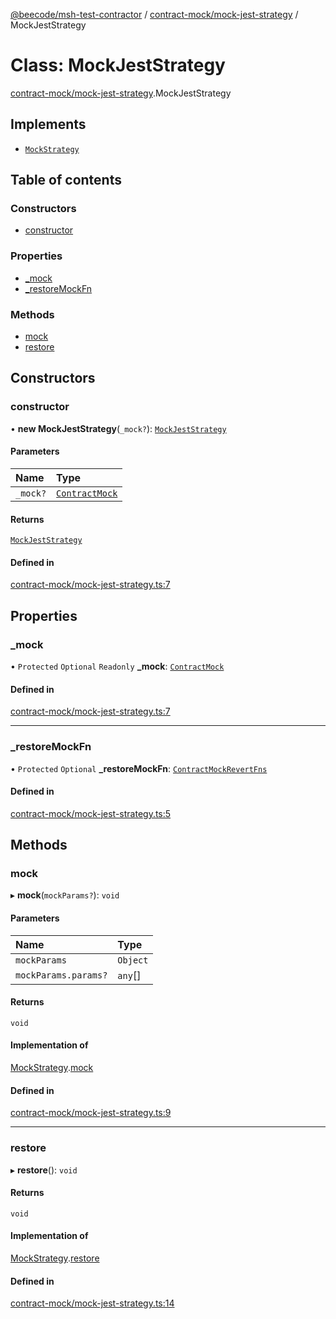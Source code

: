 [@beecode/msh-test-contractor](../README.md) / [contract-mock/mock-jest-strategy](../modules/contract_mock_mock_jest_strategy.md) / MockJestStrategy

# Class: MockJestStrategy

[contract-mock/mock-jest-strategy](../modules/contract_mock_mock_jest_strategy.md).MockJestStrategy

## Implements

- [`MockStrategy`](../interfaces/contract_mock_mock_strategy.MockStrategy.md)

## Table of contents

### Constructors

- [constructor](contract_mock_mock_jest_strategy.MockJestStrategy.md#constructor)

### Properties

- [\_mock](contract_mock_mock_jest_strategy.MockJestStrategy.md#_mock)
- [\_restoreMockFn](contract_mock_mock_jest_strategy.MockJestStrategy.md#_restoremockfn)

### Methods

- [mock](contract_mock_mock_jest_strategy.MockJestStrategy.md#mock)
- [restore](contract_mock_mock_jest_strategy.MockJestStrategy.md#restore)

## Constructors

### constructor

• **new MockJestStrategy**(`_mock?`): [`MockJestStrategy`](contract_mock_mock_jest_strategy.MockJestStrategy.md)

#### Parameters

| Name | Type |
| :------ | :------ |
| `_mock?` | [`ContractMock`](../modules/types.md#contractmock) |

#### Returns

[`MockJestStrategy`](contract_mock_mock_jest_strategy.MockJestStrategy.md)

#### Defined in

[contract-mock/mock-jest-strategy.ts:7](https://github.com/beecode-rs/msh-test-contractor/blob/05cbddf/src/contract-mock/mock-jest-strategy.ts#L7)

## Properties

### \_mock

• `Protected` `Optional` `Readonly` **\_mock**: [`ContractMock`](../modules/types.md#contractmock)

#### Defined in

[contract-mock/mock-jest-strategy.ts:7](https://github.com/beecode-rs/msh-test-contractor/blob/05cbddf/src/contract-mock/mock-jest-strategy.ts#L7)

___

### \_restoreMockFn

• `Protected` `Optional` **\_restoreMockFn**: [`ContractMockRevertFns`](../modules/types.md#contractmockrevertfns)

#### Defined in

[contract-mock/mock-jest-strategy.ts:5](https://github.com/beecode-rs/msh-test-contractor/blob/05cbddf/src/contract-mock/mock-jest-strategy.ts#L5)

## Methods

### mock

▸ **mock**(`mockParams?`): `void`

#### Parameters

| Name | Type |
| :------ | :------ |
| `mockParams` | `Object` |
| `mockParams.params?` | `any`[] |

#### Returns

`void`

#### Implementation of

[MockStrategy](../interfaces/contract_mock_mock_strategy.MockStrategy.md).[mock](../interfaces/contract_mock_mock_strategy.MockStrategy.md#mock)

#### Defined in

[contract-mock/mock-jest-strategy.ts:9](https://github.com/beecode-rs/msh-test-contractor/blob/05cbddf/src/contract-mock/mock-jest-strategy.ts#L9)

___

### restore

▸ **restore**(): `void`

#### Returns

`void`

#### Implementation of

[MockStrategy](../interfaces/contract_mock_mock_strategy.MockStrategy.md).[restore](../interfaces/contract_mock_mock_strategy.MockStrategy.md#restore)

#### Defined in

[contract-mock/mock-jest-strategy.ts:14](https://github.com/beecode-rs/msh-test-contractor/blob/05cbddf/src/contract-mock/mock-jest-strategy.ts#L14)

